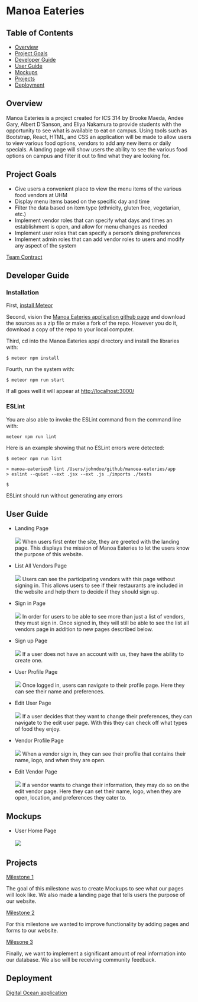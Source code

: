 # Manoa Eateries 


## Table of Contents
* [Overview](#overview)
* [Project Goals](#project-goals)
* [Developer Guide](#developer-guide)
* [User Guide](#user-guide)
* [Mockups](#mockups)
* [Projects](#projects)
* [Deployment](#deployment)

## Overview
Manoa Eateries is a project created for ICS 314 by Brooke Maeda, Andee Gary, Albert D'Sanson, and Eliya Nakamura to provide students with the opportunity to see what is available to eat on campus. Using tools such as Bootstrap, React, HTML, and CSS an application will be made to allow users to view various food options, vendors to add any new items or daily specials. A landing page will show users the ability to see the various food options on campus and filter it out to find what they are looking for.

## Project Goals
- Give users a convenient place to view the menu items of the various food vendors at UHM
- Display menu items based on the specific day and time
- Filter the data based on item type (ethnicity, gluten free, vegetarian, etc.)
- Implement vendor roles that can specify what days and times an establishment is open, and allow for menu changes as needed
- Implement user roles that can specify a person’s dining preferences
- Implement admin roles that can add vendor roles to users and modify any aspect of the system


[Team Contract](https://docs.google.com/document/d/1fNMn6Be5DwtTorRnbEHNBvZuMuU2cnv_35YeOkjgyYU/edit?usp=sharing)
## Developer Guide 
### Installation
First, [install Meteor](https://www.meteor.com/developers/install)

Second, vision the [Manoa Eateries application github page](https://github.com/manoa-eateries/manoa-eateries) and download the sources as a zip file or make a fork of the repo. However you do it, download a copy of the repo to your local computer.

Third, cd into the Manoa Eateries app/ directory and install the libraries with: 
```
$ meteor npm install
```
Fourth, run the system with:
```
$ meteor npm run start
```
If all goes well it will appear at [http://localhost:3000/](http://localhost:3000/)

### ESLint
You are also able to invoke the ESLint command from the command line with:
```
meteor npm run lint
```
Here is an example showing that no ESLint errors were detected:
```
$ meteor npm run lint

> manoa-eateries@ lint /Users/johndoe/github/manoea-eateries/app
> eslint --quiet --ext .jsx --ext .js ./imports ./tests

$
```
ESLint should run without generating any errors
## User Guide
- Landing Page
  <br/><br/>![](images/LandingPage.jpg)
  When users first enter the site, they are greeted with the landing page.  This displays the mission of Manoa Eateries to let the users know the purpose of this website.


- List All Vendors Page
  <br/><br/>![](images/ListAllVendors.jpg)
    Users can see the participating vendors with this page without signing in.  This allows users to see if their restaurants are included in the website and help them to decide if they should sign up.


- Sign in Page
  <br/><br/>![](images/SignInPage.jpg)
In order for  users to be able to see more than just a list of vendors, they must sign in.  Once signed in, they will still be able to see the list all vendors page in addition to new pages described below.

  
- Sign up Page
  <br/><br/>![](images/SignUpPage.jpg)
    If a user does not have an account with us, they have the ability to create one.


- User Profile Page
  <br/><br/>![](images/ProfilePage.jpg)
    Once logged in, users can navigate to their profile page.  Here they can see their name and preferences.


- Edit User Page
  <br/><br/>![](images/EditProfile.jpg)
    If a user decides that they want to change their preferences, they can navigate to the edit user page.  With this they can check off what types of food they enjoy.


- Vendor Profile Page
  <br/><br/>![](images/VendorPage.jpg)
    When a vendor sign in, they can see their profile that contains their name, logo, and when they are open.


- Edit Vendor Page
  <br/><br/>![](images/EditVendor.jpg)
    If a vendor wants to change their information, they may do so on the edit vendor page.  Here they can set their name, logo, when they are open, location, and preferences they cater to.

## Mockups

- User Home Page
<br/><br/>![](images/UserHomeMockupUpdate.png)


## Projects
[Milestone 1](https://github.com/orgs/manoa-eateries/projects/1/views/1)

The goal of this milestone was to create Mockups to see what our pages will look like.  We also made a landing page that tells users the purpose of our website.

[Milestone 2](https://github.com/orgs/manoa-eateries/projects/2/views/2)

For this milestone we wanted to improve functionality by adding pages and forms to our website.

[Milesone 3](https://github.com/orgs/manoa-eateries/projects/3/views/2)

Finally, we want to implement a significant amount of real information into our database.  We also will be receiving community feedback.


## Deployment
[Digital Ocean application](http://143.110.235.49)
